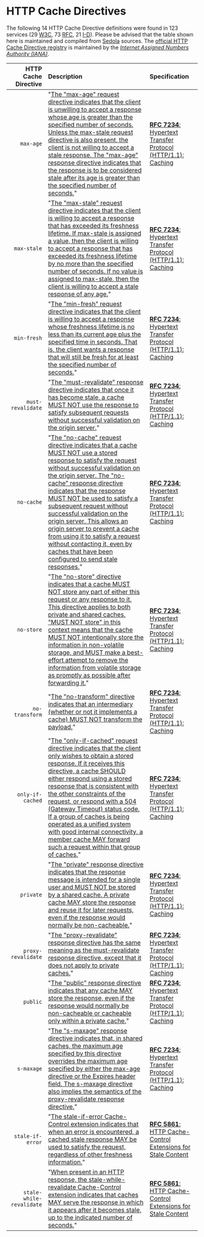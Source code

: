 # HTTP Cache Directives

The following 14 HTTP Cache Directive definitions were found in 123 services (29 [W3C](../W3C/), 73 [RFC](../IETF/RFC/), 21 [I-D](../IETF/I-D)). Please be advised that the table shown here is maintained and compiled from [Sedola](https://github.com/dret/sedola) sources. The [official HTTP Cache Directive registry](http://www.iana.org/assignments/http-cache-directives/http-cache-directives.xhtml) is maintained by the [*Internet Assigned Numbers Authority (IANA)*](http://www.iana.org/).

HTTP Cache Directive | Description | Specification
-------: | :---------- | :---
`max-age` | "[The "max-age" request directive indicates that the client is unwilling to accept a response whose age is greater than the specified number of seconds. Unless the max-stale request directive is also present, the client is not willing to accept a stale response. The "max-age" response directive indicates that the response is to be considered stale after its age is greater than the specified number of seconds.](http://tools.ietf.org/html/rfc7234#section-5.2.1.1)" | [**RFC 7234**: Hypertext Transfer Protocol (HTTP/1.1): Caching](http://tools.ietf.org/html/rfc7234 "The Hypertext Transfer Protocol (HTTP) is an application-level protocol for distributed, collaborative, hypertext information systems. This document defines requirements on HTTP caches and the associated header fields that control cache behavior or indicate cacheable response messages." )
`max-stale` | "[The "max-stale" request directive indicates that the client is willing to accept a response that has exceeded its freshness lifetime. If max-stale is assigned a value, then the client is willing to accept a response that has exceeded its freshness lifetime by no more than the specified number of seconds. If no value is assigned to max-stale, then the client is willing to accept a stale response of any age.](http://tools.ietf.org/html/rfc7234#section-5.2.1.2)" | [**RFC 7234**: Hypertext Transfer Protocol (HTTP/1.1): Caching](http://tools.ietf.org/html/rfc7234 "The Hypertext Transfer Protocol (HTTP) is an application-level protocol for distributed, collaborative, hypertext information systems. This document defines requirements on HTTP caches and the associated header fields that control cache behavior or indicate cacheable response messages." )
`min-fresh` | "[The "min-fresh" request directive indicates that the client is willing to accept a response whose freshness lifetime is no less than its current age plus the specified time in seconds. That is, the client wants a response that will still be fresh for at least the specified number of seconds.](http://tools.ietf.org/html/rfc7234#section-5.2.1.3)" | [**RFC 7234**: Hypertext Transfer Protocol (HTTP/1.1): Caching](http://tools.ietf.org/html/rfc7234 "The Hypertext Transfer Protocol (HTTP) is an application-level protocol for distributed, collaborative, hypertext information systems. This document defines requirements on HTTP caches and the associated header fields that control cache behavior or indicate cacheable response messages." )
`must-revalidate` | "[The "must-revalidate" response directive indicates that once it has become stale, a cache MUST NOT use the response to satisfy subsequent requests without successful validation on the origin server.](http://tools.ietf.org/html/rfc7234#section-5.2.2.1)" | [**RFC 7234**: Hypertext Transfer Protocol (HTTP/1.1): Caching](http://tools.ietf.org/html/rfc7234 "The Hypertext Transfer Protocol (HTTP) is an application-level protocol for distributed, collaborative, hypertext information systems. This document defines requirements on HTTP caches and the associated header fields that control cache behavior or indicate cacheable response messages." )
`no-cache` | "[The "no-cache" request directive indicates that a cache MUST NOT use a stored response to satisfy the request without successful validation on the origin server. The "no-cache" response directive indicates that the response MUST NOT be used to satisfy a subsequent request without successful validation on the origin server. This allows an origin server to prevent a cache from using it to satisfy a request without contacting it, even by caches that have been configured to send stale responses.](http://tools.ietf.org/html/rfc7234#section-5.2.1.4)" | [**RFC 7234**: Hypertext Transfer Protocol (HTTP/1.1): Caching](http://tools.ietf.org/html/rfc7234 "The Hypertext Transfer Protocol (HTTP) is an application-level protocol for distributed, collaborative, hypertext information systems. This document defines requirements on HTTP caches and the associated header fields that control cache behavior or indicate cacheable response messages." )
`no-store` | "[The "no-store" directive indicates that a cache MUST NOT store any part of either this request or any response to it. This directive applies to both private and shared caches. "MUST NOT store" in this context means that the cache MUST NOT intentionally store the information in non-volatile storage, and MUST make a best-effort attempt to remove the information from volatile storage as promptly as possible after forwarding it.](http://tools.ietf.org/html/rfc7234#section-5.2.1.5)" | [**RFC 7234**: Hypertext Transfer Protocol (HTTP/1.1): Caching](http://tools.ietf.org/html/rfc7234 "The Hypertext Transfer Protocol (HTTP) is an application-level protocol for distributed, collaborative, hypertext information systems. This document defines requirements on HTTP caches and the associated header fields that control cache behavior or indicate cacheable response messages." )
`no-transform` | "[The "no-transform" directive indicates that an intermediary (whether or not it implements a cache) MUST NOT transform the payload.](http://tools.ietf.org/html/rfc7234#section-5.2.1.6)" | [**RFC 7234**: Hypertext Transfer Protocol (HTTP/1.1): Caching](http://tools.ietf.org/html/rfc7234 "The Hypertext Transfer Protocol (HTTP) is an application-level protocol for distributed, collaborative, hypertext information systems. This document defines requirements on HTTP caches and the associated header fields that control cache behavior or indicate cacheable response messages." )
`only-if-cached` | "[The "only-if-cached" request directive indicates that the client only wishes to obtain a stored response. If it receives this directive, a cache SHOULD either respond using a stored response that is consistent with the other constraints of the request, or respond with a 504 (Gateway Timeout) status code. If a group of caches is being operated as a unified system with good internal connectivity, a member cache MAY forward such a request within that group of caches.](http://tools.ietf.org/html/rfc7234#section-5.2.1.7)" | [**RFC 7234**: Hypertext Transfer Protocol (HTTP/1.1): Caching](http://tools.ietf.org/html/rfc7234 "The Hypertext Transfer Protocol (HTTP) is an application-level protocol for distributed, collaborative, hypertext information systems. This document defines requirements on HTTP caches and the associated header fields that control cache behavior or indicate cacheable response messages." )
`private` | "[The "private" response directive indicates that the response message is intended for a single user and MUST NOT be stored by a shared cache. A private cache MAY store the response and reuse it for later requests, even if the response would normally be non-cacheable.](http://tools.ietf.org/html/rfc7234#section-5.2.2.6)" | [**RFC 7234**: Hypertext Transfer Protocol (HTTP/1.1): Caching](http://tools.ietf.org/html/rfc7234 "The Hypertext Transfer Protocol (HTTP) is an application-level protocol for distributed, collaborative, hypertext information systems. This document defines requirements on HTTP caches and the associated header fields that control cache behavior or indicate cacheable response messages." )
`proxy-revalidate` | "[The "proxy-revalidate" response directive has the same meaning as the must-revalidate response directive, except that it does not apply to private caches.](http://tools.ietf.org/html/rfc7234#section-5.2.2.7)" | [**RFC 7234**: Hypertext Transfer Protocol (HTTP/1.1): Caching](http://tools.ietf.org/html/rfc7234 "The Hypertext Transfer Protocol (HTTP) is an application-level protocol for distributed, collaborative, hypertext information systems. This document defines requirements on HTTP caches and the associated header fields that control cache behavior or indicate cacheable response messages." )
`public` | "[The "public" response directive indicates that any cache MAY store the response, even if the response would normally be non-cacheable or cacheable only within a private cache.](http://tools.ietf.org/html/rfc7234#section-5.2.2.5)" | [**RFC 7234**: Hypertext Transfer Protocol (HTTP/1.1): Caching](http://tools.ietf.org/html/rfc7234 "The Hypertext Transfer Protocol (HTTP) is an application-level protocol for distributed, collaborative, hypertext information systems. This document defines requirements on HTTP caches and the associated header fields that control cache behavior or indicate cacheable response messages." )
`s-maxage` | "[The "s-maxage" response directive indicates that, in shared caches, the maximum age specified by this directive overrides the maximum age specified by either the max-age directive or the Expires header field. The s-maxage directive also implies the semantics of the proxy-revalidate response directive.](http://tools.ietf.org/html/rfc7234#section-5.2.2.9)" | [**RFC 7234**: Hypertext Transfer Protocol (HTTP/1.1): Caching](http://tools.ietf.org/html/rfc7234 "The Hypertext Transfer Protocol (HTTP) is an application-level protocol for distributed, collaborative, hypertext information systems. This document defines requirements on HTTP caches and the associated header fields that control cache behavior or indicate cacheable response messages." )
`stale-if-error` | "[The stale-if-error Cache-Control extension indicates that when an error is encountered, a cached stale response MAY be used to satisfy the request, regardless of other freshness information.](http://tools.ietf.org/html/rfc5861#section-4)" | [**RFC 5861**: HTTP Cache-Control Extensions for Stale Content](http://tools.ietf.org/html/rfc5861 "This document defines two independent HTTP Cache-Control extensions that allow control over the use of stale responses by caches." )
`stale-while-revalidate` | "[When present in an HTTP response, the stale-while-revalidate Cache-Control extension indicates that caches MAY serve the response in which it appears after it becomes stale, up to the indicated number of seconds.](http://tools.ietf.org/html/rfc5861#section-3)" | [**RFC 5861**: HTTP Cache-Control Extensions for Stale Content](http://tools.ietf.org/html/rfc5861 "This document defines two independent HTTP Cache-Control extensions that allow control over the use of stale responses by caches." )
